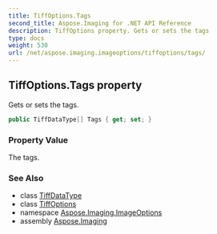 ```yaml
---
title: TiffOptions.Tags
second_title: Aspose.Imaging for .NET API Reference
description: TiffOptions property. Gets or sets the tags
type: docs
weight: 530
url: /net/aspose.imaging.imageoptions/tiffoptions/tags/
---
```

## TiffOptions.Tags property

Gets or sets the tags.

```csharp
public TiffDataType[] Tags { get; set; }
```

### Property Value

The tags.

### See Also

* class [TiffDataType](../../../aspose.imaging.fileformats.tiff/tiffdatatype/)
* class [TiffOptions](../)
* namespace [Aspose.Imaging.ImageOptions](../../tiffoptions/)
* assembly [Aspose.Imaging](../../../)


